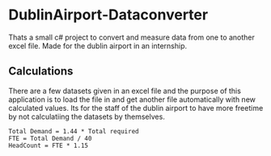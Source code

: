 # DublinAirport-Dataconverter
Thats a small c# project to convert and measure data from one to another excel file. Made for the dublin airport in an internship.

## Calculations
There are a few datasets given in an excel file and the purpose of this application is to load the file in and get another file automatically with new calculated values.
Its for the staff of the dublin airport to have more freetime by not calculatiing the datasets by themselves.
```
Total Demand = 1.44 * Total required
FTE = Total Demand / 40
HeadCount = FTE * 1.15
```
